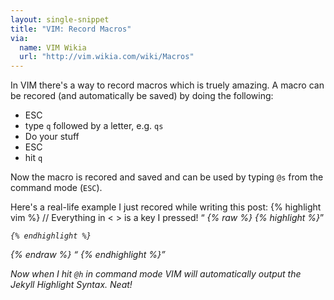 ```yaml
---
layout: single-snippet
title: "VIM: Record Macros"
via: 
  name: VIM Wikia
  url: "http://vim.wikia.com/wiki/Macros"
---
```


In VIM there's a way to record macros which is truely amazing. A macro can be recored (and
automatically be saved) by doing the following:

* ESC
* type `q` followed by a letter, e.g. `qs`
* Do your stuff
* ESC 
* hit `q` 

Now the macro is recored and saved and can be used by typing `@s` from the command mode (`ESC`).

Here's a real-life example I just recored while writing this post:
{% highlight vim %}
  // Everything in < > is a key I pressed!
  <ESC>
  <q><h>
  <i>
   {% raw %}
    {% highlight %}
  
    {% endhighlight %}
   {% endraw %}
  <ESC>
  <q>
{% endhighlight %}

Now when I hit `@h` in command mode VIM will automatically output the Jekyll Highlight Syntax. Neat!
